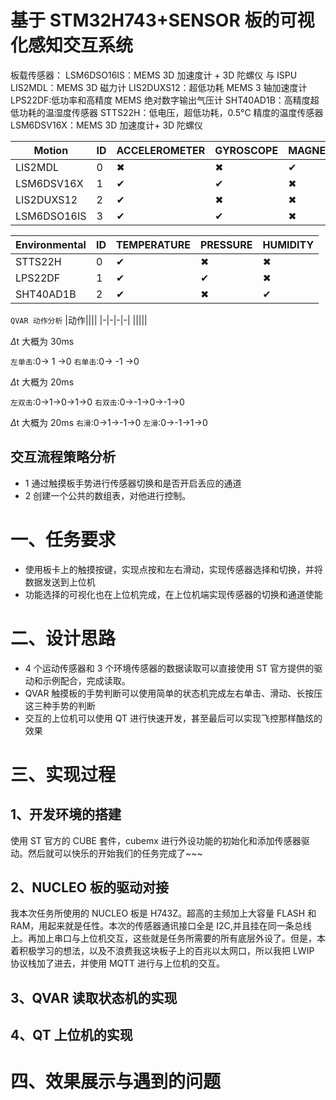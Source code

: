 # 基于 STM32H743+SENSOR 板的可视化感知交互系统

板载传感器：
LSM6DSO16IS：MEMS 3D 加速度计 + 3D 陀螺仪 与 ISPU
LIS2MDL：MEMS 3D 磁力计
LIS2DUXS12：超低功耗 MEMS 3 轴加速度计
LPS22DF:低功率和高精度 MEMS 绝对数字输出气压计
SHT40AD1B：高精度超低功耗的温湿度传感器
STTS22H：低电压，超低功耗，0.5°C 精度的温度传感器
LSM6DSV16X：MEMS 3D 加速度计+ 3D 陀螺仪

| Motion      | ID  | ACCELEROMETER | GYROSCOPE | MAGNETOMETER |
| ----------- | --- | ------------- | --------- | ------------ |
| LIS2MDL     | 0   | &#10006;      | &#10006;  | &#10004;     |
| LSM6DSV16X  | 1   | &#10004;      | &#10004;  | &#10006;     |
| LIS2DUXS12  | 2   | &#10004;      | &#10006;  | &#10006;     |
| LSM6DSO16IS | 3   | &#10004;      | &#10004;  | &#10006;     |

| Environmental | ID  | TEMPERATURE | PRESSURE | HUMIDITY |
| ------------- | --- | ----------- | -------- | -------- |
| STTS22H       | 0   | &#10004;    | &#10006; | &#10006; |
| LPS22DF       | 1   | &#10004;    | &#10004; | &#10006; |
| SHT40AD1B     | 2   | &#10004;    | &#10006; | &#10004; |

`QVAR 动作分析`
|动作||||
|-|-|-|-|
|||||

$\Delta$t 大概为 30ms

`左单击`:0-> 1 ->0
`右单击`:0-> -1 ->0

$\Delta$t 大概为 20ms

`左双击`:0->1->0->1->0
`右双击`:0->-1->0->-1->0

$\Delta$t 大概为 20ms
`右滑`:0->1->-1->0
`左滑`:0->-1->1->0

## 交互流程策略分析

- 1 通过触摸板手势进行传感器切换和是否开启丢应的通道
- 2 创建一个公共的数组表，对他进行控制。

# 一、任务要求

- 使用板卡上的触摸按键，实现点按和左右滑动，实现传感器选择和切换，并将数据发送到上位机
- 功能选择的可视化也在上位机完成，在上位机端实现传感器的切换和通道使能

# 二、设计思路

- 4 个运动传感器和 3 个环境传感器的数据读取可以直接使用 ST 官方提供的驱动和示例配合，完成读取。
- QVAR 触摸板的手势判断可以使用简单的状态机完成左右单击、滑动、长按压这三种手势的判断
- 交互的上位机可以使用 QT 进行快速开发，甚至最后可以实现飞控那样酷炫的效果

# 三、实现过程

## 1、开发环境的搭建

使用 ST 官方的 CUBE 套件，cubemx 进行外设功能的初始化和添加传感器驱动。然后就可以快乐的开始我们的任务完成了~~~

## 2、NUCLEO 板的驱动对接

我本次任务所使用的 NUCLEO 板是 H743Z。超高的主频加上大容量 FLASH 和 RAM，用起来就是任性。本次的传感器通讯接口全是 I2C,并且挂在同一条总线上。再加上串口与上位机交互，这些就是任务所需要的所有底层外设了。但是，本着积极学习的想法，以及不浪费我这块板子上的百兆以太网口，所以我把 LWIP 协议栈加了进去，并使用 MQTT 进行与上位机的交互。

## 3、QVAR 读取状态机的实现

## 4、QT 上位机的实现

# 四、效果展示与遇到的问题
